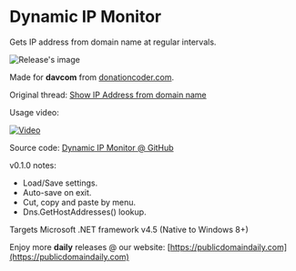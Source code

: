 # Dynamic IP Monitor
Gets IP address from domain name at regular intervals.

![Release's image](https://user-images.githubusercontent.com/54631779/96847598-62438300-1421-11eb-91f7-406cf5f1cb3c.png)

Made for **davcom** from [donationcoder.com](https://www.donationcoder.com).

Original thread: [Show IP Address from domain name](https://www.donationcoder.com/forum/index.php?topic=50589.0)

Usage video:

[![Video](http://img.youtube.com/vi/1Z-ntYoOYmo/0.jpg)](http://www.youtube.com/watch?v=1Z-ntYoOYmo "Usage video")

Source code: [Dynamic IP Monitor @ GitHub](https://github.com/publicdomain/dynamic-ip-monitor)

v0.1.0 notes:

- Load/Save settings.
- Auto-save on exit.
- Cut, copy and paste by menu.
- Dns.GetHostAddresses() lookup.

Targets Microsoft .NET framework v4.5 (Native to Windows 8+)

Enjoy more **daily** releases @ our website: [https://publicdomaindaily.com](https://publicdomaindaily.com)

